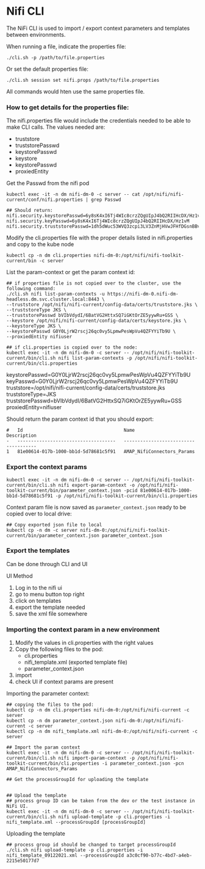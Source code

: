 # Nifi CLI
The NiFi CLI is used to import / export context parameters and templates between environments. 

When running a file, indicate the properties file:
```
./cli.sh -p /path/to/file.properties
```

Or set the default properties file:
```
./cli.sh session set nifi.props /path/to/file.properties
```

All commands would hten use the same properties file. 

### How to get details for the properties file:
The nifi.properties file would include the credentials needed to be able to make CLI calls. The values needed are:
- truststore
- truststorePasswd
- keystorePasswd
- keystore
- keystorePasswd
- proxiedEntity

Get the Passwd from the nifi pod
```
kubectl exec -it -n dm nifi-dm-0 -c server -- cat /opt/nifi/nifi-current/conf/nifi.properties | grep Passwd

## Should return:
nifi.security.keystorePasswd=6y8sK4xI6Tj4WIc8crzZQgUIpJ4bQ2RIIHcDX/Hz1vM
nifi.security.keyPasswd=6y8sK4xI6Tj4WIc8crzZQgUIpJ4bQ2RIIHcDX/Hz1vM
nifi.security.truststorePasswd=1dh5dWuc53WVQ3zcpi3LV3ZnMjHVwJFHfDGsnBBvHv0
```

Modify the cli.properties file with the proper details listed in nifi.properties and copy to the kube node
```
kubectl cp -n dm cli.properties nifi-dm-0:/opt/nifi/nifi-toolkit-current/bin -c server
```

List the param-context or get the param context id:
```
## if properties file is not copied over to the cluster, use the following command:
./cli.sh nifi list-param-contexts -u https://nifi-dm-0.nifi-dm-headless.dm.svc.cluster.local:8443 \
--truststore /opt/nifi/nifi-current/config-data/certs/truststore.jks \
--truststoreType JKS \
--truststorePasswd bVIbVdydI/6BatVG2HttxSQ7iGKtOrZE5yywRu+GSS \
--keystore /opt/nifi/nifi-current/config-data/certs/keystore.jks \
--keystoreType JKS \
--keystorePasswd G0Y0LjrW2rscj26qc0vy5LpmwPesWpVu4QZFYYiTb9U \
--proxiedEntity nifiuser

## if cli.properties is copied over to the node:
kubectl exec -it -n dm nifi-dm-0 -c server -- /opt/nifi/nifi-toolkit-current/bin/cli.sh nifi list-param-contexts -p /opt/nifi/nifi-toolkit-current/bin/cli.properties
```


keystorePasswd=G0Y0LjrW2rscj26qc0vy5LpmwPesWpVu4QZFYYiTb9U
keyPasswd=G0Y0LjrW2rscj26qc0vy5LpmwPesWpVu4QZFYYiTb9U
truststore=/opt/nifi/nifi-current/config-data/certs/truststore.jks
truststoreType=JKS
truststorePasswd=bVIbVdydI/6BatVG2HttxSQ7iGKtOrZE5yywRu+GSS
proxiedEntity=nifiuser

Should return the param context id that you should export:
```
#   Id                                     Name                         Description
-   ------------------------------------   --------------------------   -----------
1   81e00614-017b-1000-bb1d-5d78681c5f91   AMAP_NifiConnectors_Params
```

### Export the context params
```
kubectl exec -it -n dm nifi-dm-0 -c server -- /opt/nifi/nifi-toolkit-current/bin/cli.sh nifi export-param-context -o /opt/nifi/nifi-toolkit-current/bin/parameter_context.json -pcid 81e00614-017b-1000-bb1d-5d78681c5f91 -p /opt/nifi/nifi-toolkit-current/bin/cli.properties
```

Context param file is now saved as `parameter_context.json` ready to be copied over to local drive:
```
## Copy exported json file to local
kubectl cp -n dm -c server nifi-dm-0:/opt/nifi/nifi-toolkit-current/bin/parameter_context.json parameter_context.json
```

### Export the templates
Can be done through CLI and UI

UI Method
1. Log in to the nifi ui
2. go to menu button top right
3. click on templates
4. export the template needed
5. save the xml file somewhere


### Importing the context param in a new environment
1. Modify the values in cli.properties with the right values
2. Copy the following files to the pod:
    - cli.properties
    - nifi_template.xml (exported template file)
    - parameter_context.json
3. import 
4. check UI if context params are present

Importing the parameter context:
```
## copying the files to the pod:
kubectl cp -n dm cli.properties nifi-dm-0:/opt/nifi/nifi-current -c server
kubectl cp -n dm parameter_context.json nifi-dm-0:/opt/nifi/nifi-current -c server
kubectl cp -n dm nifi_template.xml nifi-dm-0:/opt/nifi/nifi-current -c server

## Import the param context
kubectl exec -it -n dm nifi-dm-0 -c server -- /opt/nifi/nifi-toolkit-current/bin/cli.sh nifi import-param-context -p /opt/nifi/nifi-toolkit-current/bin/cli.properties -i parameter_context.json -pcn AMAP_NifiConnectors_Params

## Get the processGroupId for uploading the template


## Upload the template
## process group ID can be taken from the dev or the test instance in NiFi UI.
kubectl exec -it -n dm nifi-dm-0 -c server -- /opt/nifi/nifi-toolkit-current/bin/cli.sh nifi upload-template -p cli.properties -i nifi_template.xml --processGroupId [processGroupId]
```

Uploading the template
```
## process group id should be changed to target processGroupId
./cli.sh nifi upload-template -p cli.properties -i nifi_template_09122021.xml --processGroupId a3c0cf90-b77c-4bd7-a4eb-2215e50177d7
```
